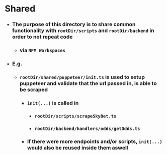 # Shared
- ### The purpose of this directory is to share common functionality with `rootDir/scripts` and `rootDir/backend` in order to not repeat code
	- ### via `NPM Workspaces`

- ### E.g.
	- ### `rootDir/shared/puppeteer/init.ts` is used to setup puppeteer and validate that the url passed in, is able to be scraped
		- ### `init(...)` is called in
			- ### `rootDir/scripts/scrapeSkyBet.ts`
			- ### `rootDir/backend/handlers/odds/getOdds.ts`
		- ### If there were more endpoints and/or scripts, `init(...)` would also be reused inside them aswell